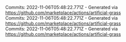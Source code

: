Commits: 2022-11-06T05:48:22.771Z - Generated via https://github.com/marketplace/actions/artificial-grass
<br>
Commits: 2022-11-06T05:48:22.771Z - Generated via https://github.com/marketplace/actions/artificial-grass
<br>
Commits: 2022-11-06T05:48:22.771Z - Generated via https://github.com/marketplace/actions/artificial-grass
<br>
